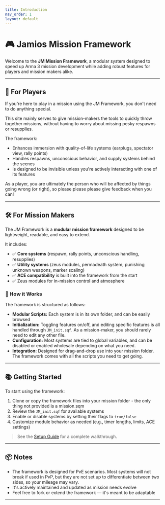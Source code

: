 ```yaml
---
title: Introduction
nav_order: 1
layout: default
---
```


# 🎮 Jamios Mission Framework

Welcome to the **JM Mission Framework**, a modular system designed to speed up Arma 3 mission development while adding robust features for players and mission makers alike.

---

## 👥 For Players

If you're here to play in a mission using the JM Framework, you don't need to do anything special.

This site mainly serves to give mission-makers the tools to quickly throw together missions, without having to worry about missing pesky respawns or resupplies.

 The framework:

- Enhances immersion with quality-of-life systems (earplugs, spectator view, rally points)
- Handles respawns, unconscious behavior, and supply systems behind the scenes
- Is designed to be invisible unless you're actively interacting with one of its features

As a player, you are ultimately the person who will be affected by things going wrong (or right), so please please please give feedback when you can!

---

## 🛠️ For Mission Makers

The JM Framework is a **modular mission framework** designed to be lightweight, readable, and easy to extend.

It includes:
- ✅ **Core systems** (respawn, rally points, unconscious handling, resupplies)
- ✅ **Utility systems** (zeus modules, permadeath system, punishing unknown weapons, marker scaling)
- ✅ **ACE compatibility** is built into the framework from the start
- ✅ Zeus modules for in-mission control and atmosphere

### 🧱 How it Works

The framework is structured as follows:

- **Modular Scripts:** Each system is in its own folder, and can be easily browsed
- **Initialization:** Toggling features on/off, and editing specific features is all handled through `JM_init.sqf`. As a mission-maker, you should rarely need to edit any other file.
- **Configuration:** Most systems are tied to global variables, and can be disabled or enabled wholesale depending on what you need.
- **Integration:** Designed for drag-and-drop use into your mission folder. The framework comes with all the scripts you need to get going.

---

## 📚 Getting Started

To start using the framework:

1. Clone or copy the framework files into your mission folder - the only thing not provided is a mission.sqm
2. Review the `JM_init.sqf` for available systems
3. Enable or disable systems by setting their flags to `true/false`
4. Customize module behavior as needed (e.g., timer lengths, limits, ACE settings)

> See the [Setup Guide](setup_guide.md) for a complete walkthrough.

---

## 📦 Notes

- The framework is designed for PvE scenarios. Most systems will not break if used in PvP, but they are not set up to differentiate between two sides, so your mileage may vary.
- It's actively maintained and updated as mission needs evolve
- Feel free to fork or extend the framework — it's meant to be adaptable

---

